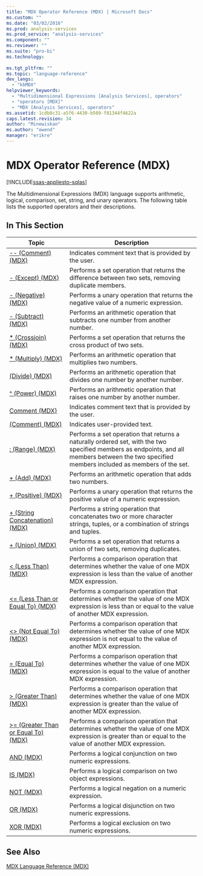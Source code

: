 ```yaml
---
title: "MDX Operator Reference (MDX) | Microsoft Docs"
ms.custom: ""
ms.date: "03/02/2016"
ms.prod: analysis-services
ms.prod_service: "analysis-services"
ms.component: ""
ms.reviewer: ""
ms.suite: "pro-bi"
ms.technology: 
  
ms.tgt_pltfrm: ""
ms.topic: "language-reference"
dev_langs: 
  - "kbMDX"
helpviewer_keywords: 
  - "Multidimensional Expressions [Analysis Services], operators"
  - "operators [MDX]"
  - "MDX [Analysis Services], operators"
ms.assetid: 1cdb8c31-a5f6-4430-b509-f81344f4622a
caps.latest.revision: 34
author: "Minewiskan"
ms.author: "owend"
manager: "erikre"
---
```

# MDX Operator Reference (MDX)
[!INCLUDE[ssas-appliesto-sqlas](../includes/ssas-appliesto-sqlas.md)]

  The Multidimensional Expressions (MDX) language supports arithmetic, logical, comparison, set, string, and unary operators. The following table lists the supported operators and their descriptions.  
  
## In This Section  
  
|Topic|Description|  
|-----------|-----------------|  
|[-- &#40;Comment&#41; &#40;MDX&#41;](../mdx/comment-mdx-operator-reference.md)|Indicates comment text that is provided by the user.|  
|[- &#40;Except&#41; &#40;MDX&#41;](../mdx/except-mdx-operator.md)|Performs a set operation that returns the difference between two sets, removing duplicate members.|  
|[- &#40;Negative&#41; &#40;MDX&#41;](../mdx/negative-mdx.md)|Performs a unary operation that returns the negative value of a numeric expression.|  
|[- &#40;Subtract&#41; &#40;MDX&#41;](../mdx/subtract-mdx.md)|Performs an arithmetic operation that subtracts one number from another number.|  
|[&#42; &#40;Crossjoin&#41; &#40;MDX&#41;](../mdx/crossjoin-mdx-operator-reference.md)|Performs a set operation that returns the cross product of two sets.|  
|[&#42; &#40;Multiply&#41; &#40;MDX&#41;](../mdx/multiply-mdx.md)|Performs an arithmetic operation that multiplies two numbers.|  
|[&#40;Divide&#41; &#40;MDX&#41;](../mdx/divide-mdx-operator-reference.md)|Performs an arithmetic operation that divides one number by another number.|  
|[^ &#40;Power&#41; &#40;MDX&#41;](../mdx/power-mdx.md)|Performs an arithmetic operation that raises one number by another number.|  
|[Comment &#40;MDX&#41;](../mdx/comment-mdx.md)|Indicates comment text that is provided by the user.|  
|[&#40;Comment&#41; &#40;MDX&#41;](../mdx/comment-mdx-double-slash.md)|Indicates user-provided text.|  
|[: &#40;Range&#41; &#40;MDX&#41;](../mdx/range-mdx.md)|Performs a set operation that returns a naturally ordered set, with the two specified members as endpoints, and all members between the two specified members included as members of the set.|  
|[+ &#40;Add&#41; &#40;MDX&#41;](../mdx/add-mdx.md)|Performs an arithmetic operation that adds two numbers.|  
|[+ &#40;Positive&#41; &#40;MDX&#41;](../mdx/positive-mdx.md)|Performs a unary operation that returns the positive value of a numeric expression.|  
|[+ &#40;String Concatenation&#41; &#40;MDX&#41;](../mdx/string-concatenation-mdx.md)|Performs a string operation that concatenates two or more character strings, tuples, or a combination of strings and tuples.|  
|[+ &#40;Union&#41; &#40;MDX&#41;](../mdx/union-mdx-operator-reference.md)|Performs a set operation that returns a union of two sets, removing duplicates.|  
|[&#60; &#40;Less Than&#41; &#40;MDX&#41;](../mdx/less-than-mdx.md)|Performs a comparison operation that determines whether the value of one MDX expression is less than the value of another MDX expression.|  
|[&#60;= &#40;Less Than or Equal To&#41; &#40;MDX&#41;](../mdx/less-than-or-equal-to-mdx.md)|Performs a comparison operation that determines whether the value of one MDX expression is less than or equal to the value of another MDX expression.|  
|[&#60;&#62; &#40;Not Equal To&#41; &#40;MDX&#41;](../mdx/not-equal-to-mdx.md)|Performs a comparison operation that determines whether the value of one MDX expression is not equal to the value of another MDX expression.|  
|[= &#40;Equal To&#41; &#40;MDX&#41;](../mdx/equal-to-mdx.md)|Performs a comparison operation that determines whether the value of one MDX expression is equal to the value of another MDX expression.|  
|[&#62; &#40;Greater Than&#41; &#40;MDX&#41;](../mdx/greater-than-mdx.md)|Performs a comparison operation that determines whether the value of one MDX expression is greater than the value of another MDX expression.|  
|[&#62;= &#40;Greater Than or Equal To&#41; &#40;MDX&#41;](../mdx/greater-than-or-equal-to-mdx.md)|Performs a comparison operation that determines whether the value of one MDX expression is greater than or equal to the value of another MDX expression.|  
|[AND &#40;MDX&#41;](../mdx/and-mdx.md)|Performs a logical conjunction on two numeric expressions.|  
|[IS &#40;MDX&#41;](../mdx/is-mdx.md)|Performs a logical comparison on two object expressions.|  
|[NOT &#40;MDX&#41;](../mdx/not-mdx.md)|Performs a logical negation on a numeric expression.|  
|[OR &#40;MDX&#41;](../mdx/or-mdx.md)|Performs a logical disjunction on two numeric expressions.|  
|[XOR &#40;MDX&#41;](../mdx/xor-mdx.md)|Performs a logical exclusion on two numeric expressions.|  
  
## See Also  
 [MDX Language Reference &#40;MDX&#41;](../mdx/mdx-language-reference-mdx.md)  
  
  
